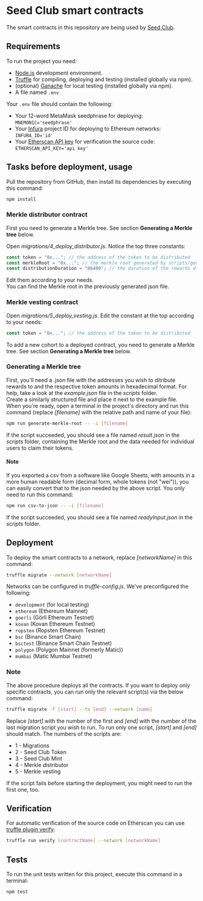 # Seed Club smart contracts

The smart contracts in this repository are being used by [Seed Club](https://seedclub.xyz).

## Requirements

To run the project you need:

- [Node.js](https://nodejs.org) development environment.
- [Truffle](https://www.trufflesuite.com/truffle) for compiling, deploying and testing (installed globally via npm).
- (optional) [Ganache](https://www.trufflesuite.com/ganache) for local testing (installed globally via npm).
- A file named `.env`

Your `.env` file should contain the following:

- Your 12-word MetaMask seedphrase for deploying:
  `MNEMONIC='seedphrase'`
- Your [Infura](https://infura.io) project ID for deploying to Ethereum networks:
  `INFURA_ID='id'`
- Your [Etherscan API key](https://etherscan.io/myapikey) for verification the source code:
  `ETHERSCAN_API_KEY='api key'`

## Tasks before deployment, usage

Pull the repository from GitHub, then install its dependencies by executing this command:

```bash
npm install
```

### Merkle distributor contract

First you need to generate a Merkle tree. See section **Generating a Merkle tree** below.

Open _migrations/4_deploy_distributor.js_. Notice the top three constants:

```javascript
const token = "0x..."; // the address of the token to be distributed
const merkleRoot = "0x..."; // the merkle root generated by scripts/generate-merkle-root.ts
const distributionDuration = "86400"; // the duration of the rewards distribution in seconds
```

Edit them according to your needs.  
You can find the Merkle root in the previously generated json file.

### Merkle vesting contract

Open _migrations/5_deploy_vesting.js_. Edit the constant at the top according to your needs:

```javascript
const token = "0x..."; // the address of the token to be distributed
```

To add a new cohort to a deployed contract, you need to generate a Merkle tree. See section **Generating a Merkle tree** below.

### Generating a Merkle tree

First, you'll need a .json file with the addresses you wish to ditribute rewards to and the respective token amounts in hexadecimal format. For help, take a look at the _example.json_ file in the _scripts_ folder.  
Create a similarly structured file and place it next to the example file.  
When you're ready, open a terminal in the project's directory and run this command (replace _[filename]_ with the relative path and name of your file):

```bash
npm run generate-merkle-root -- -i [filename]
```

If the script succeeded, you should see a file named _result.json_ in the _scripts_ folder, containing the Merkle root and the data needed for individual users to claim their tokens.

#### Note

If you exported a csv from a software like Google Sheets, with amounts in a more human readable form (decimal form, whole tokens (not "wei")), you can easily convert that to the json needed by the above script. You only need to run this command:

```bash
npm run csv-to-json -- -i [filename]
```

If the script succeeded, you should see a file named _readyInput.json_ in the _scripts_ folder.

## Deployment

To deploy the smart contracts to a network, replace _[networkName]_ in this command:

```bash
truffle migrate --network [networkName]
```

Networks can be configured in _truffle-config.js_. We've preconfigured the following:

- `development` (for local testing)
- `ethereum` (Ethereum Mainnet)
- `goerli` (Görli Ethereum Testnet)
- `kovan` (Kovan Ethereum Testnet)
- `ropsten` (Ropsten Ethereum Testnet)
- `bsc` (Binance Smart Chain)
- `bsctest` (Binance Smart Chain Testnet)
- `polygon` (Polygon Mainnet (formerly Matic))
- `mumbai` (Matic Mumbai Testnet)

### Note

The above procedure deploys all the contracts. If you want to deploy only specific contracts, you can run only the relevant script(s) via the below command:

```bash
truffle migrate -f [start] --to [end] --network [name]
```

Replace _[start]_ with the number of the first and _[end]_ with the number of the last migration script you wish to run. To run only one script, _[start]_ and _[end]_ should match. The numbers of the scripts are:

- 1 - Migrations
- 2 - Seed Club Token
- 3 - Seed Club Mint
- 4 - Merkle distributor
- 5 - Merkle vesting

If the script fails before starting the deployment, you might need to run the first one, too.

## Verification

For automatic verification of the source code on Etherscan you can use [truffle plugin verify](https://github.com/rkalis/truffle-plugin-verify):

```bash
truffle run verify [contractName] --network [networkName]
```

## Tests

To run the unit tests written for this project, execute this command in a terminal:

```bash
npm test
```
